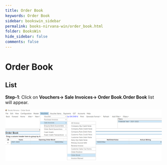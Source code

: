 ```yaml
---
title: Order Book
keywords: Order Book
sidebar: bookswin_sidebar
permalink: books-nirvana-win/order_book.html
folder: BooksWin
hide_sidebar: false
comments: false
---
```


# Order Book

## List

**Step-1**: Click on **Vouchers-> Sale Invoices-> Order Book**.**Order Book** list will appear.

![](/images/OrderBookList.png)

